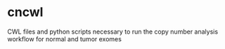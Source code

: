 # cncwl
CWL files and python scripts necessary to run the copy number analysis workflow for normal and tumor exomes
